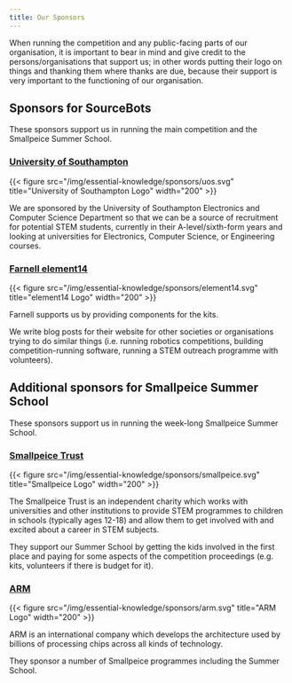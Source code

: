 ```yaml
---
title: Our Sponsors
---
```


When running the competition and any public-facing parts of our organisation, it is important to bear in mind and give credit to the persons/organisations that support us; in other words putting their logo on things and thanking them where thanks are due, because their support is very important to the functioning of our organisation.

## Sponsors for SourceBots

These sponsors support us in running the main competition and the Smallpeice Summer School.

### [University of Southampton][uos-website]

{{< figure src="/img/essential-knowledge/sponsors/uos.svg" title="University of Southampton Logo" width="200" >}}

We are sponsored by the University of Southampton Electronics and Computer Science Department so that we can be a source of recruitment for potential STEM students, currently in their A-level/sixth-form years and looking at universities for Electronics, Computer Science, or Engineering courses.

### [Farnell element14][farnell-website]

{{< figure src="/img/essential-knowledge/sponsors/element14.svg" title="element14 Logo" width="200" >}}

Farnell supports us by providing components for the kits.

We write blog posts for their website for other societies or organisations trying to do similar things (i.e. running robotics competitions, building competition-running software, running a STEM outreach programme with volunteers).

## Additional sponsors for Smallpeice Summer School

These sponsors support us in running the week-long Smallpeice Summer School.

### [Smallpeice Trust][smallpeice-website]

{{< figure src="/img/essential-knowledge/sponsors/smallpeice.svg" title="Smallpeice Logo" width="200" >}}

The Smallpeice Trust is an independent charity which works with universities and other institutions to provide STEM programmes to children in schools (typically ages 12-18) and allow them to get involved with and excited about a career in STEM subjects.

They support our Summer School by getting the kids involved in the first place and paying for some aspects of the competition proceedings (e.g. kits, volunteers if there is budget for it).

### [ARM][arm-website]

{{< figure src="/img/essential-knowledge/sponsors/arm.svg" title="ARM Logo" width="200" >}}

ARM is an international company which develops the architecture used by billions of processing chips across all kinds of technology.

They sponsor a number of Smallpeice programmes including the Summer School.

[uos-website]: https://www.ecs.soton.ac.uk/about
[farnell-website]: http://uk.farnell.com/about-us
[smallpeice-website]: https://www.smallpeicetrust.org.uk/about-us
[arm-website]: https://www.arm.com/company
